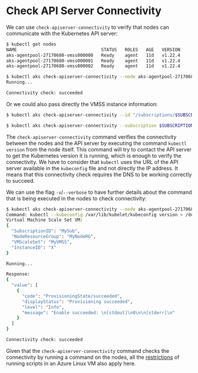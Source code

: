 # Check API Server Connectivity

We can use `check-apiserver-connectivity` to verify that nodes can communicate
with the Kubernetes API server:

```bash
$ kubectl get nodes
NAME                                STATUS   ROLES   AGE   VERSION
aks-agentpool-27170680-vmss000000   Ready    agent   11d   v1.22.4
aks-agentpool-27170680-vmss000001   Ready    agent   11d   v1.22.4
aks-agentpool-27170680-vmss000002   Ready    agent   11d   v1.22.4

$ kubectl aks check-apiserver-connectivity --node aks-agentpool-27170680-vmss000000
Running...

Connectivity check: succeeded
```

Or we could also pass directly the VMSS instance information:

```bash
$ kubectl aks check-apiserver-connectivity --id "/subscriptions/$SUBSCRIPTION/resourceGroups/$NODERESOURCEGROUP/providers/Microsoft.Compute/virtualMachineScaleSets/$VMSS/virtualmachines/$INSTANCEID"
```

```bash
$ kubectl aks check-apiserver-connectivity --subscription $SUBSCRIPTION --node-resource-group $NODERESOURCEGROUP --vmss $VMSS --instance-id $INSTANCEID
```

The `check-apiserver-connectivity` command verifies the connectivity between the
nodes and the API server by executing the command `kubectl version` from the
node itself. This command will try to contact the API server to get the
Kubernetes version it is running, which is enough to verify the connectivity. We
have to consider that `kubectl` uses the URL of the API server available in the
`kubeconfig` file and not directly the IP address. It means that this
connectivity check requires the DNS to be working correctly to succeed.

We can use the flag `-v`/`--verbose` to have further details about the command
that is being executed in the nodes to check connectivity:

```bash
$ kubectl aks check-apiserver-connectivity --node aks-agentpool-27170680-vmss000001 -v
Command: kubectl --kubeconfig /var/lib/kubelet/kubeconfig version > /dev/null; echo $?
Virtual Machine Scale Set VM:
{
  "SubscriptionID": "MySub",
  "NodeResourceGroup": "MyNodeRG",
  "VMScaleSet": "MyVMSS",
  "InstanceID": "X"
}

Running...

Response:
{
  "value": [
    {
      "code": "ProvisioningState/succeeded",
      "displayStatus": "Provisioning succeeded",
      "level": "Info",
      "message": "Enable succeeded: \n[stdout]\n0\n\n[stderr]\n"
    }
  ]
}

Connectivity check: succeeded
```

Given that the `check-apiserver-connectivity` command checks the connectivity by
running a command on the nodes, all the
[restrictions](https://docs.microsoft.com/en-us/azure/virtual-machines/linux/run-command#restrictions)
of running scripts in an Azure Linux VM also apply here.

